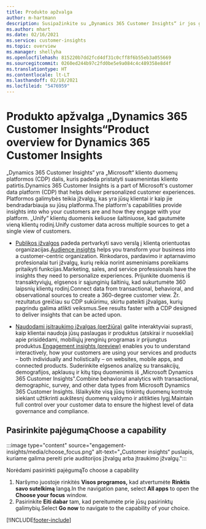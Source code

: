 ```yaml
---
title: Produkto apžvalga
author: m-hartmann
description: Susipažinkite su „Dynamics 365 Customer Insights“ ir jos galimybėmis.
ms.author: mhart
ms.date: 02/16/2021
ms.service: customer-insights
ms.topic: overview
ms.manager: shellyha
ms.openlocfilehash: 815220b7dd2fcd4df31c0cff8f6b55eb3a055669
ms.sourcegitcommit: 0260ed244b97c2fd0be5e9a084c4c489358e8d4f
ms.translationtype: HT
ms.contentlocale: lt-LT
ms.lasthandoff: 02/18/2021
ms.locfileid: "5476959"
---
```

# <a name="product-overview-for-dynamics-365-customer-insights"></a><span data-ttu-id="3e1ce-103">Produkto apžvalga „Dynamics 365 Customer Insights“</span><span class="sxs-lookup"><span data-stu-id="3e1ce-103">Product overview for Dynamics 365 Customer Insights</span></span>

<span data-ttu-id="3e1ce-104">„Dynamics 365 Customer Insights“ yra „Microsoft“ kliento duomenų platformos (CDP) dalis, kuris padeda pristatyti suasmenintas kliento patirtis.</span><span class="sxs-lookup"><span data-stu-id="3e1ce-104">Dynamics 365 Customer Insights is a part of Microsoft's customer data platform (CDP) that helps deliver personalized customer experiences.</span></span> <span data-ttu-id="3e1ce-105">Platformos galimybės teikia įžvalgų, kas yra jūsų klientai ir kaip jie bendradarbiauja su jūsų platforma.</span><span class="sxs-lookup"><span data-stu-id="3e1ce-105">The platform's capabilities provide insights into who your customers are and how they engage with your platform.</span></span> <span data-ttu-id="3e1ce-106">„Unify“ klientų duomenis keliuose šaltiniuose, kad gautumėte vieną klientų rodinį.</span><span class="sxs-lookup"><span data-stu-id="3e1ce-106">Unify customer data across multiple sources to get a single view of customers.</span></span>


- <span data-ttu-id="3e1ce-107">[Publikos įžvalgos](audience-insights/overview.md) padeda pertvarkyti savo verslą į klientą orientuotas organizacijas.</span><span class="sxs-lookup"><span data-stu-id="3e1ce-107">[Audience insights](audience-insights/overview.md) helps you transform your business into a customer-centric organization.</span></span> <span data-ttu-id="3e1ce-108">Rinkodaros, pardavimo ir aptarnavimo profesionalai turi įžvalgų, kurių reikia norint asmeniniams poreikiams pritaikyti funkcijas.</span><span class="sxs-lookup"><span data-stu-id="3e1ce-108">Marketing, sales, and service professionals have the insights they need to personalize experiences.</span></span> <span data-ttu-id="3e1ce-109">Prijunkite duomenis iš transaktyviųjų, elgsenos ir sąjunginių šaltinių, kad sukurtumėte 360 laipsnių klientų rodinį.</span><span class="sxs-lookup"><span data-stu-id="3e1ce-109">Connect data from transactional, behavioral, and observational sources to create a 360-degree customer view.</span></span> <span data-ttu-id="3e1ce-110">Žr. rezultatus greičiau su CDP sukūrimu, skirtu pateikti įžvalgas, kurių pagrindu galima atlikti veiksmus.</span><span class="sxs-lookup"><span data-stu-id="3e1ce-110">See results faster with a CDP designed to deliver insights that can be acted upon.</span></span> 

- <span data-ttu-id="3e1ce-111">[Naudodami įsitraukimo įžvalgas (peržiūrą)](engagement-insights/index.yml) galite interaktyviai suprasti, kaip klientai naudoja jūsų paslaugas ir produktus (atskirai ir nuosekliai) apie prisidėdami, mobiliųjų įrenginių programas ir prijungtus produktus.</span><span class="sxs-lookup"><span data-stu-id="3e1ce-111">[Engagement insights (preview)](engagement-insights/index.yml) enables you to understand interactively, how your customers are using your services and products – both individually and holistically – on websites, mobile apps, and connected products.</span></span> <span data-ttu-id="3e1ce-112">Suderinkite elgsenos analizę su transakcijų, demografijos, apklausų ir kitų tipų duomenimis iš „Microsoft Dynamics 365 Customer Insights".</span><span class="sxs-lookup"><span data-stu-id="3e1ce-112">Combine behavioral analytics with transactional, demographic, survey, and other data types from Microsoft Dynamics 365 Customer Insights.</span></span> <span data-ttu-id="3e1ce-113">Išlaikykite visą jūsų tinkintų duomenų kontrolę siekiant užtikrinti aukštesnį duomenų valdymo ir atitikties lygį.</span><span class="sxs-lookup"><span data-stu-id="3e1ce-113">Maintain full control over your customer data to ensure the highest level of data governance and compliance.</span></span>
 
## <a name="choose-a-capability"></a><span data-ttu-id="3e1ce-114">Pasirinkite pajėgumą</span><span class="sxs-lookup"><span data-stu-id="3e1ce-114">Choose a capability</span></span>

:::image type="content" source="engagement-insights/media/choose_focus.png" alt-text="„Customer insights“ puslapis, kuriame galima pereiti prie auditorijos įžvalgų arba įtraukimo įžvalgų.":::

<span data-ttu-id="3e1ce-116">Norėdami pasirinkti pajėgumą</span><span class="sxs-lookup"><span data-stu-id="3e1ce-116">To choose a capability</span></span>

1. <span data-ttu-id="3e1ce-117">Naršymo juostoje rinkitės **Visos programos,** kad atvertumėte **Rinktis savo sutelkimą** langą.</span><span class="sxs-lookup"><span data-stu-id="3e1ce-117">In the navigation pane, select **All apps** to open the **Choose your focus** window.</span></span>
1. <span data-ttu-id="3e1ce-118">Pasirinkite **Eiti dabar** tam, kad pereitumėte prie jūsų pasirinktų galimybių.</span><span class="sxs-lookup"><span data-stu-id="3e1ce-118">Select **Go now** to navigate to the capability of your choice.</span></span>


[!INCLUDE[footer-include](includes/footer-banner.md)]